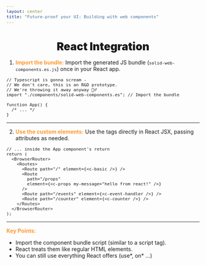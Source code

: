 ```yaml
---
layout: center
title: "Future-proof your UI: Building with web components"
---
```


# React Integration

1.  **Import the bundle:** Import the generated JS bundle (`solid-web-components.es.js`) once in your React app.

```tsx {1-3|4}
// Typescript is gonna scream -
// We don't care, this is an R&D prototype.
// We're throwing it away anyway 🤷‍♂️
import "./components/solid-web-components.es"; // Import the bundle

function App() {
  /* ... */
}
```

---

2.  **Use the custom elements:** Use the tags directly in React JSX, passing attributes as needed.

```tsx {5|6-9|10|11}
// ... inside the App component's return
return (
  <BrowserRouter>
    <Routes>
      <Route path="/" element={<c-basic />} />
      <Route
        path="/props"
        element={<c-props my-message="hello from react!" />}
      />
      <Route path="/events" element={<c-event-handler />} />
      <Route path="/counter" element={<c-counter />} />
    </Routes>
  </BrowserRouter>
);
```

---

**Key Points:**

- Import the component bundle script (similar to a script tag).
- React treats them like regular HTML elements.
- You can still use everything React offers (use*, on* ...)

<style>
  h1 {
    font-weight: 900 !important;
    text-shadow: 0 0 12px #fff;
    font-size: 2em !important;
    text-align: center;
    margin-bottom: 16px;
  }
  .slidev-layout {
    display: flex;
    flex-direction: column;
    align-items: center;
    justify-content: center;
  }
  code {
    font-size: 0.8em;
  }
  strong {
      color: #ff9933;
  }
</style>

<!--
- Each page is a full web component
- Works against a test auth server
- Link to demo at the end of presentation-->
